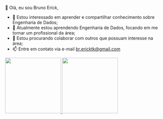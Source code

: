 👋 Olá, eu sou Bruno Erick,

- 👀 Estou interessado em aprender e compartilhar conhecimento sobre Engenharia de Dados;
- 🌱 Atualmente estou aprendendo Engenharia de Dados, focando em me tornar um profissional da área;
- 💞️ Estou procurando colaborar com outros que possuam interesse na área;
- 📫 Entre em contato via e-mail br.ericktk@gmail.com

<div>
  <a href="https://github.com/bericktk">
  <img height="180em" src="https://github-readme-stats.vercel.app/api?username=bericktk&show_icons=true&theme=transparent"/>
  <img height="180em" src="https://github-readme-stats.vercel.app/api/top-langs/?username=anuraghazra&size_weight=0.5&count_weight=0.5"/>
</div>
